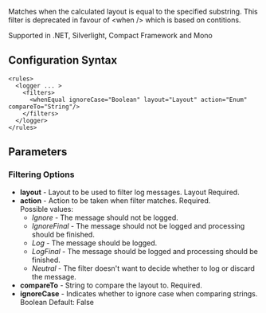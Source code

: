 Matches when the calculated layout is equal to the specified substring. This filter is deprecated in favour of \<when /> which is based on contitions. 

Supported in .NET, Silverlight, Compact Framework and Mono

## Configuration Syntax
```
<rules>
  <logger ... >
    <filters>
      <whenEqual ignoreCase="Boolean" layout="Layout" action="Enum" compareTo="String"/>
    </filters>
  </logger>
</rules>
```
## Parameters
### Filtering Options
* **layout** - Layout to be used to filter log messages. Layout Required.
* **action** - Action to be taken when filter matches. Required.  
Possible values:  
  * _Ignore_ - The message should not be logged.
  * _IgnoreFinal_ - The message should not be logged and processing should be finished.
  * _Log_ - The message should be logged.
  * _LogFinal_ - The message should be logged and processing should be finished.
  * _Neutral_ - The filter doesn't want to decide whether to log or discard the message.
* **compareTo** - String to compare the layout to. Required.
* **ignoreCase** - Indicates whether to ignore case when comparing strings. Boolean Default: False